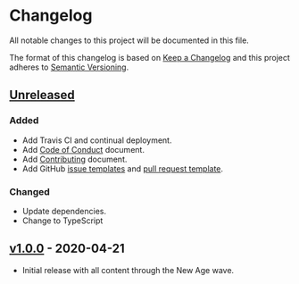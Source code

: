 # Changelog

All notable changes to this project will be documented in this file.

The format of this changelog is based on [Keep a Changelog](https://keepachangelog.com) and this project adheres to [Semantic Versioning](https://semver.org/).

## [Unreleased](https://github.com/Susurrus-LLC/aeons-end-randomizer/compare/v1.0.0...HEAD)

### Added

- Add Travis CI and continual deployment.
- Add [Code of Conduct](https://github.com/Susurrus-LLC/aeons-end-randomizer/blob/master/.github/CODE_OF_CONDUCT.md) document.
- Add [Contributing](https://github.com/Susurrus-LLC/aeons-end-randomizer/blob/master/.github/CONTRIBUTING.md) document.
- Add GitHub [issue templates](https://github.com/Susurrus-LLC/aeons-end-randomizer/tree/master/.github/ISSUE_TEMPLATE) and [pull request template](https://github.com/Susurrus-LLC/aeons-end-randomizer/tree/master/.github/PULL_REQUEST_TEMPLATE).

### Changed

- Update dependencies.
- Change to TypeScript

## [v1.0.0](https://github.com/Susurrus-LLC/aeons-end-randomizer/compare/2ed7218fc5ebb58f892be82e5731a7a3eee8f9d8...v1.0.0) - 2020-04-21

- Initial release with all content through the New Age wave.
